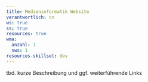 ```yaml
---
title: Medieninformatik Website
verantwortlich: cn
ws: true
ss: true
resources: true
wma:
  anzahl: 1
  sws: 1
resources-skillset: dev
---
```


tbd. kurze Beschreibung und ggf. weiterführende Links

